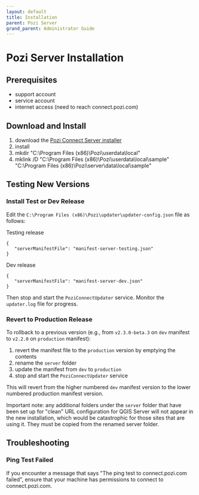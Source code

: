 ```yaml
---
layout: default
title: Installation
parent: Pozi Server
grand_parent: Administrator Guide
---
```


# Pozi Server Installation

## Prerequisites

* support account
* service account
* internet access (need to reach connect.pozi.com)

## Download and Install

1. download the [Pozi Connect Server installer](https://connect.pozi.com/installer/PoziConnectInstaller.exe)
2. install
3. mkdir "C:\Program Files (x86)\Pozi\userdata\local"
4. mklink /D "C:\Program Files (x86)\Pozi\userdata\local\sample" "C:\Program Files (x86)\Pozi\server\data\local\sample"

## Testing New Versions

### Install Test or Dev Release

Edit the `C:\Program Files (x86)\Pozi\updater\updater-config.json` file as follows:

Testing release

```
{
   "serverManifestFile": "manifest-server-testing.json"
}
```

Dev release

```
{
   "serverManifestFile": "manifest-server-dev.json"
}
```

Then stop and start the `PoziConnectUpdater` service. Monitor the `updater.log` file for progress.

### Revert to Production Release

To rollback to a previous version (e.g., from `v2.3.0-beta.3` on `dev` manifest to `v2.2.0` on `production` manifest):

1. revert the manifest file to the `production` version by emptying the contents
2. rename the `server` folder
3. update the manifest from `dev` to `production`
4. stop and start the `PoziConnectUpdater` service

This will revert from the higher numbered `dev` manifest version to the lower numbered production manifest version.

Important note: any additional folders under the `server` folder that have been set up for "clean" URL configuration for QGIS Server will not appear in the new installation, which would be catastrophic for those sites that are using it. They must be copied from the renamed server folder.

## Troubleshooting

### Ping Test Failed

If you encounter a message that says "The ping test to connect.pozi.com failed", ensure that your machine has permissions to connect to connect.pozi.com.
